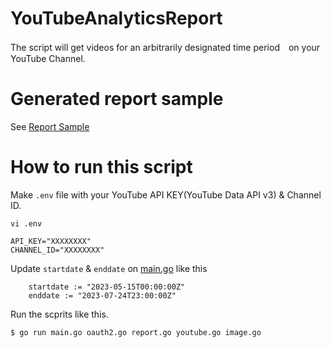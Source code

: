 # YouTubeAnalyticsReport
The script will get videos for an arbitrarily designated time period　on your YouTube Channel.

# Generated report sample

See [ Report Sample](./reports/showint_report_20231021.md)

# How to run this script

Make `.env` file with your YouTube API KEY(YouTube Data API v3) & Channel ID.
```
vi .env

API_KEY="XXXXXXXX"
CHANNEL_ID="XXXXXXXX"
```

Update `startdate` & `enddate` on [main.go](main.go) like this

```
	startdate := "2023-05-15T00:00:00Z"
	enddate := "2023-07-24T23:00:00Z"
```

Run the scprits like this. 

```
$ go run main.go oauth2.go report.go youtube.go image.go
```